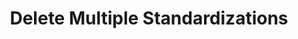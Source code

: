 ---
title: Delete Multiple Standardizations
excerpt: >-
  Delete multiple standardizations at once by providing a list of
  standardization IDs.
api:
  file: openapi (2).json
  operationId: delete_standardizations
hidden: false
---